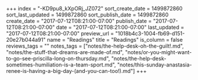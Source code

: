 +++
index = "-KD9pu8_kXpORj_JZ072"
sort_create_date = 1499872860
sort_last_updated = 1499872860
sort_publish_date = 1499872860
create_date = "2017-07-12T08:21:00-07:00"
publish_date = "2017-07-12T08:21:00-07:00"
date = "2017-07-12T08:21:00-07:00"
last_updated = "2017-07-12T08:21:00-07:00"
preview_url = "1018b4c3-1004-fb69-d151-20e27b044a91"
name = "Readings"
title = "Readings"
is_column = false
reviews_tags = ""
notes_tags = ["notes/the-help-desk-oh-the-guilt!.md", "notes/the-stuff-that-dreams-are-made-of.md", "notes/or-you-might-want-to-go-see-priscilla-long-on-thursday.md", "notes/the-help-desk-sometimes-humiliation-is-a-team-sport.md", "notes/this-sunday-anastasia-renee-is-having-a-big-day-(and-you-can-too!).md"]
+++

